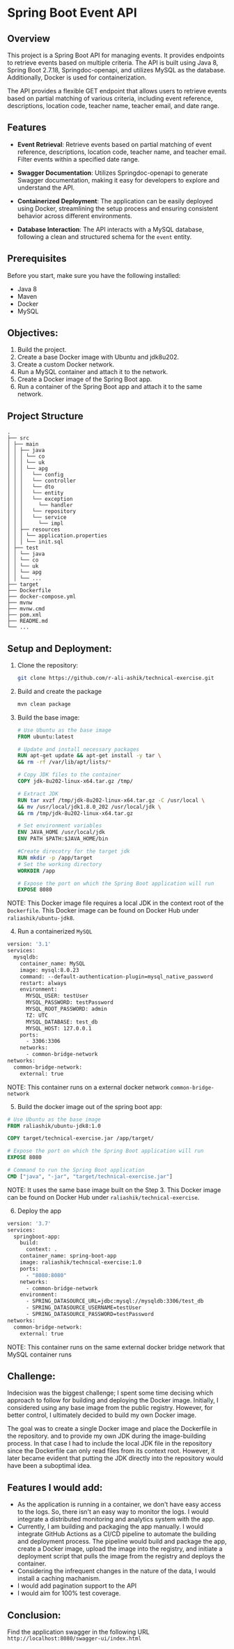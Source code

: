 # Spring Boot Event API

## Overview

This project is a Spring Boot API for managing events. 
It provides endpoints to retrieve events based on multiple criteria. 
The API is built using Java 8, Spring Boot 2.7.18, Springdoc-openapi, and utilizes MySQL as the database. Additionally, Docker is used for containerization.

The API provides a flexible GET endpoint that allows users to retrieve events based on partial matching of various criteria, including event reference, descriptions, location code, teacher name, teacher email, and date range. 

## Features

- **Event Retrieval**: Retrieve events based on partial matching of event reference, descriptions, location code, teacher name, and teacher email. Filter events within a specified date range.

- **Swagger Documentation**: Utilizes Springdoc-openapi to generate Swagger documentation, making it easy for developers to explore and understand the API.

- **Containerized Deployment**: The application can be easily deployed using Docker, streamlining the setup process and ensuring consistent behavior across different environments.

- **Database Interaction**: The API interacts with a MySQL database, following a clean and structured schema for the `event` entity.

## Prerequisites

Before you start, make sure you have the following installed:

- Java 8
- Maven
- Docker
- MySQL

## Objectives: 
1. Build the project.
2. Create a base Docker image with Ubuntu and jdk8u202.
3. Create a custom Docker network. 
4. Run a MySQL container and attach it to the network. 
5. Create a Docker image of the Spring Boot app. 
6. Run a container of the Spring Boot app and attach it to the same network.


## Project Structure
```
.
├── src
│ ├── main
│ │ ├── java
│ │ │ └── co
│ │ │ └── uk
│ │ │ └── apg
│ │ │   └── config
│ │ │   └── controller
│ │ │   └── dto
│ │ │   └── entity
│ │ │   └── exception
│ │ │     └── handler
│ │ │   └── repository
│ │ │   └── service
│ │ │     └── impl
│ │ ├── resources
│ │ │ └── application.properties
│ │ │ └── init.sql
│ ├── test
│ │ └── java
│ │ └── co
│ │ └── uk
│ │ └── apg
│ │ └── ...
├── target
├── Dockerfile
├── docker-compose.yml
├── mvnw
├── mvnw.cmd
├── pom.xml
├── README.md
└── ...
```

## Setup and Deployment: 

1. Clone the repository:

    ```bash
    git clone https://github.com/r-ali-ashik/technical-exercise.git
    ```
2. Build and create the package
    ```bash
    mvn clean package
    ```
3. Build the base image: 
    ```dockerfile
   # Use Ubuntu as the base image
   FROM ubuntu:latest

   # Update and install necessary packages
   RUN apt-get update && apt-get install -y tar \
   && rm -rf /var/lib/apt/lists/*

   # Copy JDK files to the container
   COPY jdk-8u202-linux-x64.tar.gz /tmp/

   # Extract JDK
   RUN tar xvzf /tmp/jdk-8u202-linux-x64.tar.gz -C /usr/local \
   && mv /usr/local/jdk1.8.0_202 /usr/local/jdk \
   && rm /tmp/jdk-8u202-linux-x64.tar.gz

   # Set environment variables
   ENV JAVA_HOME /usr/local/jdk
   ENV PATH $PATH:$JAVA_HOME/bin

   #Create direcotry for the target jdk
   RUN mkdir -p /app/target
   # Set the working directory
   WORKDIR /app

   # Expose the port on which the Spring Boot application will run
   EXPOSE 8080
   ```
NOTE: This Docker image file requires a local JDK in the context root of the `Dockerfile`. This Docker image can be found on Docker Hub under `raliashik/ubuntu-jdk8`.

4. Run a containerized `MySQL`
```dockerfile
version: '3.1'
services:
  mysqldb:
    container_name: MySQL
    image: mysql:8.0.23
    command: --default-authentication-plugin=mysql_native_password
    restart: always
    environment:
      MYSQL_USER: testUser
      MYSQL_PASSWORD: testPassword
      MYSQL_ROOT_PASSWORD: admin
      TZ: UTC
      MYSQL_DATABASE: test_db
      MYSQL_HOST: 127.0.0.1
    ports:
      - 3306:3306  
    networks:
      - common-bridge-network
networks:
  common-bridge-network:
    external: true
```
NOTE: This container runs on a external docker network `common-bridge-network`

5. Build the docker image out of the spring boot app: 
```dockerfile
# Use Ubuntu as the base image
FROM raliashik/ubuntu-jdk8:1.0

COPY target/technical-exercise.jar /app/target/

# Expose the port on which the Spring Boot application will run
EXPOSE 8080

# Command to run the Spring Boot application
CMD ["java", "-jar", "target/technical-exercise.jar"]
```
NOTE: It uses the same base image built on the Step 3. This Docker image can be found on Docker Hub under `raliashik/technical-exercise`.

6. Deploy the app
```dockerfile
version: '3.7'
services:
  springboot-app:
    build:
      context: .
    container_name: spring-boot-app
    image: raliashik/technical-exercise:1.0
    ports:
      - "8080:8080"
    networks:
      - common-bridge-network
    environment:
      - SPRING_DATASOURCE_URL=jdbc:mysql://mysqldb:3306/test_db
      - SPRING_DATASOURCE_USERNAME=testUser
      - SPRING_DATASOURCE_PASSWORD=testPassword
networks:
  common-bridge-network:
    external: true
```
NOTE: This container runs on the same external docker bridge network that MySQL container runs

## Challenge:
Indecision was the biggest challenge; 
I spent some time decising which approach to follow for building and deploying the Docker image. 
Initially, I considered using any base image from the public registry. 
However, for better control, I ultimately decided to build my own Docker image.

The goal was to create a single Docker image and place the Dockerfile in the repository. 
and to provide my own JDK during the image-building process. 
In that case I had to include the local JDK file in the repository since the Dockerfile can only read files from its context root.
However, it later became evident that putting the JDK directly into the repository would have been a suboptimal idea.

## Features I would add: 
* As the application is running in a container, we don't have easy access to the logs. So, there isn't an easy way to monitor the logs. I would integrate a distributed monitoring and analytics system with the app.
* Currently, I am building and packaging the app manually. I would integrate GitHub Actions as a CI/CD pipeline to automate the building and deployment process. The pipeline would build and package the app, create a Docker image, upload the image into the registry, and initiate a deployment script that pulls the image from the registry and deploys the container.
* Considering the infrequent changes in the nature of the data, I would install a caching machanism.
* I would add pagination support to the API
* I would aim for 100% test coverage.

## Conclusion: 
Find the application swagger in the following URL 
`http://localhost:8080/swagger-ui/index.html`